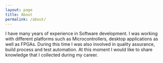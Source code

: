 ```yaml
---
layout: page
title: About
permalink: /about/
---
```

I have many years of experience in Software development. I was working with different platforms such as Microcontrollers, desktop applications as well as FPGAs. During this time I was also involved in quality assurance, build process and test automation. At this moment I would like to share knowledge that I collected during my career.
